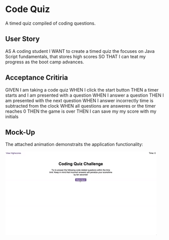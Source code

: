 # Code Quiz

A timed quiz compiled of coding questions.

## User Story

AS A coding student I WANT to create a timed quiz the focuses on Java Script fundamentals, that stores high scores
SO THAT I can teat my progress as the boot camp advances.

## Acceptance Critiria

GIVEN I am taking a code quiz
WHEN I click the start button
THEN a timer starts and I am presented with a question
WHEN I answer a question
THEN I am presented with the next question
WHEN I answer incorrectly time is subtracted from the clock
WHEN all questions are answeres or the timer reaches 0
THEN the game is over
THEN I can save my my score with my initials

## Mock-Up

The attached animation demonstraits the application functionality:

![](/assets/04-web-apis-homework-demo.gif)
